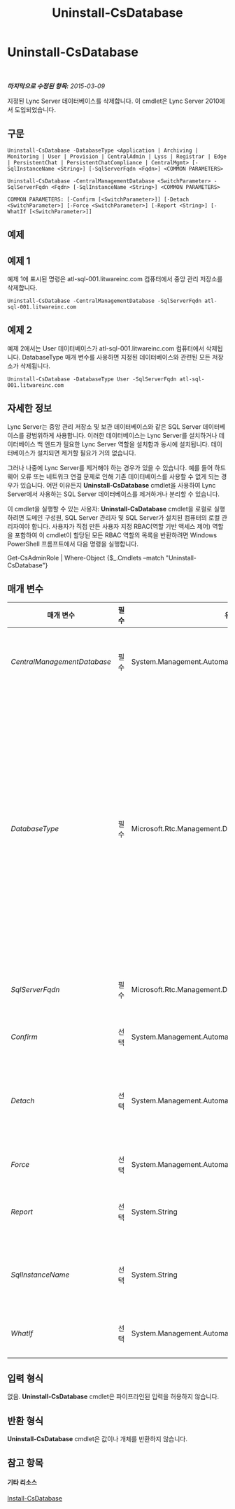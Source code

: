 ﻿---
title: Uninstall-CsDatabase
TOCTitle: Uninstall-CsDatabase
ms:assetid: bd08ac1c-cfcd-4cf8-b082-7d2e83a2837e
ms:mtpsurl: https://technet.microsoft.com/ko-kr/library/Gg412922(v=OCS.15)
ms:contentKeyID: 49304862
ms.date: 08/10/2015
mtps_version: v=OCS.15
ms.translationtype: HT
---

# Uninstall-CsDatabase

 

_**마지막으로 수정된 항목:** 2015-03-09_

지정된 Lync Server 데이터베이스를 삭제합니다. 이 cmdlet은 Lync Server 2010에서 도입되었습니다.

## 구문

    Uninstall-CsDatabase -DatabaseType <Application | Archiving | Monitoring | User | Provision | CentralAdmin | Lyss | Registrar | Edge | PersistentChat | PersistentChatCompliance | CentralMgmt> [-SqlInstanceName <String>] [-SqlServerFqdn <Fqdn>] <COMMON PARAMETERS>

    Uninstall-CsDatabase -CentralManagementDatabase <SwitchParameter> -SqlServerFqdn <Fqdn> [-SqlInstanceName <String>] <COMMON PARAMETERS>

    COMMON PARAMETERS: [-Confirm [<SwitchParameter>]] [-Detach <SwitchParameter>] [-Force <SwitchParameter>] [-Report <String>] [-WhatIf [<SwitchParameter>]]

## 예제

## 예제 1

예제 1에 표시된 명령은 atl-sql-001.litwareinc.com 컴퓨터에서 중앙 관리 저장소를 삭제합니다.

    Uninstall-CsDatabase -CentralManagementDatabase -SqlServerFqdn atl-sql-001.litwareinc.com 

## 예제 2

예제 2에서는 User 데이터베이스가 atl-sql-001.litwareinc.com 컴퓨터에서 삭제됩니다. DatabaseType 매개 변수를 사용하면 지정된 데이터베이스와 관련된 모든 저장소가 삭제됩니다.

    Uninstall-CsDatabase -DatabaseType User -SqlServerFqdn atl-sql-001.litwareinc.com 

## 자세한 정보

Lync Server는 중앙 관리 저장소 및 보관 데이터베이스와 같은 SQL Server 데이터베이스를 광범위하게 사용합니다. 이러한 데이터베이스는 Lync Server를 설치하거나 데이터베이스 백 엔드가 필요한 Lync Server 역할을 설치함과 동시에 설치됩니다. 데이터베이스가 설치되면 제거할 필요가 거의 없습니다.

그러나 나중에 Lync Server를 제거해야 하는 경우가 있을 수 있습니다. 예를 들어 하드웨어 오류 또는 네트워크 연결 문제로 인해 기존 데이터베이스를 사용할 수 없게 되는 경우가 있습니다. 어떤 이유든지 **Uninstall-CsDatabase** cmdlet을 사용하여 Lync Server에서 사용하는 SQL Server 데이터베이스를 제거하거나 분리할 수 있습니다.

이 cmdlet을 실행할 수 있는 사용자: **Uninstall-CsDatabase** cmdlet을 로컬로 실행하려면 도메인 구성원, SQL Server 관리자 및 SQL Server가 설치된 컴퓨터의 로컬 관리자여야 합니다. 사용자가 직접 만든 사용자 지정 RBAC(역할 기반 액세스 제어) 역할을 포함하여 이 cmdlet이 할당된 모든 RBAC 역할의 목록을 반환하려면 Windows PowerShell 프롬프트에서 다음 명령을 실행합니다.

Get-CsAdminRole | Where-Object {$\_.Cmdlets –match "Uninstall-CsDatabase"}

## 매개 변수


<table>
<colgroup>
<col style="width: 25%" />
<col style="width: 25%" />
<col style="width: 25%" />
<col style="width: 25%" />
</colgroup>
<thead>
<tr class="header">
<th>매개 변수</th>
<th>필수</th>
<th>유형</th>
<th>설명</th>
</tr>
</thead>
<tbody>
<tr class="odd">
<td><p><em>CentralManagementDatabase</em></p></td>
<td><p>필수</p></td>
<td><p>System.Management.Automation.SwitchParameter</p></td>
<td><p>이 매개 변수가 있으면 중앙 관리 저장소가 제거됩니다. CentralManagementDatabase와 DatabaseType을 같은 명령에 함께 사용할 수 없습니다.</p></td>
</tr>
<tr class="even">
<td><p><em>DatabaseType</em></p></td>
<td><p>필수</p></td>
<td><p>Microsoft.Rtc.Management.Deployment.DatabaseNameType</p></td>
<td><p>삭제할 데이터베이스입니다. 사용할 수 있는 값은 다음과 같습니다.</p>
<p>Application</p>
<p>Archiving</p>
<p>CentralAdmin</p>
<p>CentralMgmt</p>
<p>Edge</p>
<p>Lyss</p>
<p>Monitoring</p>
<p>PersistentChat</p>
<p>PersistentChatCompliance</p>
<p>Provision</p>
<p>Registrar</p>
<p>User</p>
<p>중앙 관리 저장소를 삭제하려면 CentralManagementDatabase 매개 변수를 사용합니다.</p></td>
</tr>
<tr class="odd">
<td><p><em>SqlServerFqdn</em></p></td>
<td><p>필수</p></td>
<td><p>Microsoft.Rtc.Management.Deploy.Fqdn</p></td>
<td><p>데이터베이스가 있는 컴퓨터 또는 SQL Server 클러스터의 FQDN(정규화된 도메인 이름)입니다(예: -SqlServer atl-sql-001.litwareinc.com).</p></td>
</tr>
<tr class="even">
<td><p><em>Confirm</em></p></td>
<td><p>선택</p></td>
<td><p>System.Management.Automation.SwitchParameter</p></td>
<td><p>명령을 실행하기 전에 확인 메시지를 표시합니다.</p></td>
</tr>
<tr class="odd">
<td><p><em>Detach</em></p></td>
<td><p>선택</p></td>
<td><p>System.Management.Automation.SwitchParameter</p></td>
<td><p>이 매개 변수가 있으면 지정된 데이터베이스가 분리됩니다. 데이터베이스가 분리되면 SQL Server에 의해 적용된 모든 파일 잠금이 제거됩니다. 따라서 데이터베이스 파일에 직접 액세스하여 이러한 파일을 다른 컴퓨터에 복사하는 등의 작업을 수행할 수 있습니다.</p></td>
</tr>
<tr class="even">
<td><p><em>Force</em></p></td>
<td><p>선택</p></td>
<td><p>System.Management.Automation.SwitchParameter</p></td>
<td><p>있을 경우 데이터베이스가 현재 사용 중이더라도 강제로 제거됩니다.</p></td>
</tr>
<tr class="odd">
<td><p><em>Report</em></p></td>
<td><p>선택</p></td>
<td><p>System.String</p></td>
<td><p>cmdlet이 실행될 때 만들어지는 로그 파일의 파일 경로를 지정하는 데 사용됩니다(예: -Report &quot;C:\Logs\UninstallDatabase.html&quot;).</p></td>
</tr>
<tr class="even">
<td><p><em>SqlInstanceName</em></p></td>
<td><p>선택</p></td>
<td><p>System.String</p></td>
<td><p>제거할 데이터베이스가 포함된 데이터베이스 인스턴스의 이름입니다. 데이터베이스 인스턴스는 데이터베이스 파일에 대한 액세스를 제공하는 실행 중인 프로세스의 집합입니다.</p></td>
</tr>
<tr class="odd">
<td><p><em>WhatIf</em></p></td>
<td><p>선택</p></td>
<td><p>System.Management.Automation.SwitchParameter</p></td>
<td><p>명령을 실제로 실행하지 않고도 명령이 실행될 경우 발생할 수 있는 현상을 설명합니다.</p></td>
</tr>
</tbody>
</table>


## 입력 형식

없음. **Uninstall-CsDatabase** cmdlet은 파이프라인된 입력을 허용하지 않습니다.

## 반환 형식

**Uninstall-CsDatabase** cmdlet은 값이나 개체를 반환하지 않습니다.

## 참고 항목

#### 기타 리소스

[Install-CsDatabase](install-csdatabase.md)

